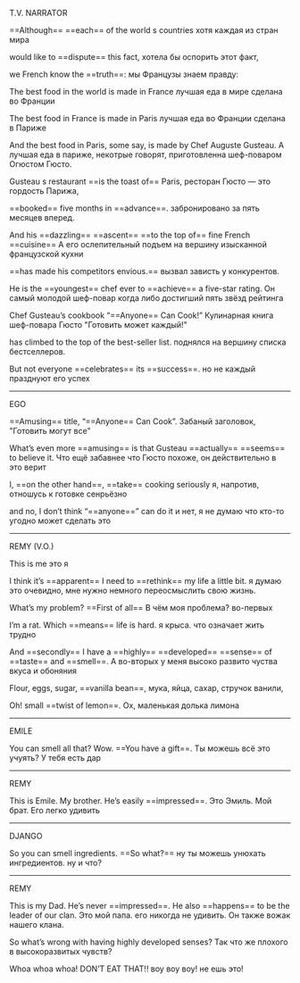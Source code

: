 
T.V. NARRATOR

==Although== ==each== of the world s countries
хотя каждая из стран мира

would like to ==dispute== this fact,
хотела бы оспорить этот факт,

we French know the ==truth==:
мы Французы знаем правду:

The best food in the world is made in France
лучшая еда в мире сделана во Франции

The best food in France is made in Paris
лучшая еда во Франции сделана в Париже

And the best food in Paris, some say, is made by Chef Auguste Gusteau.
А лучшая еда в париже, некотрые говорят, приготовленна шеф-поваром Огюстом Гюсто.

Gusteau s restaurant ==is the toast of== Paris, 
ресторан Гюсто — это гордость Парижа,

==booked== five months in ==advance==.
забронировано за пять месяцев вперед.

And his ==dazzling== ==ascent== ==to the top of== fine French ==cuisine==
А его ослепительный подъем на вершину изысканной французской кухни

==has made his competitors envious.==
вызвал зависть у конкурентов.

He is the ==youngest== chef ever to ==achieve== a five-star rating.
Он самый молодой шеф-повар когда либо достигший пять звёзд рейтинга

Chef Gusteau’s cookbook “==Anyone== Can Cook!”
Кулинарная книга шеф-повара Гюсто "Готовить может каждый!"

has climbed to the top of the best-seller list.
поднялся на вершину списка бестселлеров.

But not everyone ==celebrates== its ==success==.
но не каждый празднуют его успех

---
EGO

==Amusing== title, “==Anyone== Can Cook”.
Забаный заголовок, "Готовить могут все"

What’s even more ==amusing== is that Gusteau ==actually== ==seems== to believe it.
Что ещё забавнее что Гюсто похоже, он действительно в это верит

I, ==on the other hand==, ==take== cooking seriously
я, напротив, отношусь к готовке сенрьёзно

and no, I don’t think “==anyone==” can do it
и нет, я не думаю что кто-то угодно может сделать это

---

REMY (V.O.)

This is me 
это я 

I think it’s ==apparent== I need to ==rethink== my life a little bit.
я думаю это очевидно, мне нужно немного переосмыслить свою жизнь.

What’s my problem? ==First of all==
В чём моя проблема? во-первых

I’m a rat. Which ==means== life is hard.
я крыса. что означает жить трудно

And ==secondly== I have a ==highly== ==developed== ==sense== of ==taste== and ==smell==.
А во-вторых у меня высоко развито чуства вкуса и обоняния

Flour, eggs, sugar, ==vanilla bean==, 
мука, яйца, сахар, стручок ванили,

Oh! small ==twist of lemon==.
Ох, маленькая долька лимона

---

EMILE

You can smell all that? Wow. ==You have a gift==.
Ты можешь всё это учуять? У тебя есть дар

---

REMY

This is Emile. My brother. He’s easily ==impressed==.
Это Эмиль. Мой брат. Его легко удивить

---

DJANGO

So you can smell ingredients. ==So what?==
ну ты можешь унюхать ингредиентов. ну и что?

---

REMY

This is my Dad. He’s never ==impressed==. He also ==happens== to be the leader of our clan.
Это мой папа. его никогда не удивить. Он также вожак нашего клана.

So what’s wrong with having highly developed senses?
Так что же плохого в высокоразвитых чувств?

Whoa whoa whoa! DON’T EAT THAT!!
воу воу воу! не ешь это!

